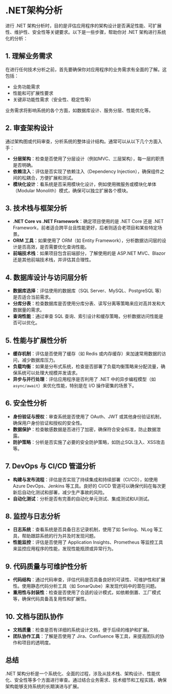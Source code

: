# .NET架构分析

进行 .NET 架构分析时，目的是评估应用程序的架构设计是否满足性能、可扩展性、维护性、安全性等关键要求。以下是一些步骤，帮助你对 .NET 架构进行系统化的分析：

## 1. **理解业务需求**

在进行任何技术分析之前，首先要确保你对应用程序的业务需求有全面的了解。这包括：

- 业务功能需求
- 性能和可扩展性要求
- 关键非功能性需求（安全性、稳定性等）

业务需求将影响系统的各个方面，如数据库设计、服务分层、性能优化等。

## 2. **审查架构设计**

通过架构图或代码审查，分析系统的整体设计结构。通常可以从以下几个方面入手：

- **分层架构**：检查是否使用了分层设计（例如MVC、三层架构），每一层的职责是否明确。
- **依赖注入**：评估是否实现了依赖注入（Dependency Injection），确保组件之间的松耦合，方便扩展和测试。
- **模块化设计**：看系统是否采用模块化设计，例如使用微服务或模块化单体（Modular Monolith）模式，确保可以独立扩展各个模块。

## 3. **技术栈与框架分析**

- **.NET Core vs .NET Framework**：确定项目使用的是 .NET Core 还是 .NET Framework，前者适合跨平台且性能更好，后者则适合老项目和某些特定场景。
- **ORM 工具**：如果使用了 ORM（如 Entity Framework），分析数据访问层的设计是否高效，是否需要优化查询性能。
- **前端技术栈**：如果项目包含前端部分，了解使用的是 ASP.NET MVC、Blazor 还是其他前端技术栈，并评估其合理性。

## 4. **数据库设计与访问层分析**

- **数据库选择**：评估使用的数据库（SQL Server、MySQL、PostgreSQL 等）是否适合当前需求。
- **分库分表**：检查数据库是否使用分库分表、读写分离等策略来应对高并发和大数据量的需求。
- **查询性能**：通过审查 SQL 查询、索引设计和缓存策略，分析数据访问性能是否可以优化。

## 5. **性能与扩展性分析**

- **缓存机制**：评估是否使用了缓存（如 Redis 或内存缓存）来加速常用数据的访问，减少数据库压力。
- **负载均衡**：如果是分布式系统，检查是否部署了负载均衡策略来分配流量，确保系统可以处理大规模并发请求。
- **异步与并行处理**：评估应用程序是否利用了 .NET 中的异步编程模型（如 `async/await`）来优化性能，特别是在 I/O 操作密集的场景下。

## 6. **安全性分析**

- **身份验证与授权**：审查系统是否使用了 OAuth、JWT 或其他身份验证机制，确保用户身份验证和授权的安全性。
- **数据保护**：检查敏感数据是否进行了加密，确保符合安全标准，防止数据泄露。
- **防护策略**：分析是否实施了必要的安全防护策略，如防止SQL注入、XSS攻击等。

## 7. **DevOps 与 CI/CD 管道分析**

- **构建与发布流程**：评估是否实现了持续集成和持续部署（CI/CD），如使用 Azure DevOps、Jenkins 等工具。良好的 CI/CD 管道可以确保代码在每次更新后自动化测试和部署，减少生产事故的风险。
- **自动化测试**：分析是否有完善的自动化单元测试、集成测试和UI测试。

## 8. **监控与日志分析**

- **日志系统**：查看系统是否具备日志记录机制，使用了如 Serilog、NLog 等工具，帮助跟踪系统的行为并及时发现问题。
- **性能监控**：评估是否使用了 Application Insights、Prometheus 等监控工具来监控应用程序的性能，发现性能瓶颈或异常行为。

## 9. **代码质量与可维护性分析**

- **代码结构**：通过代码审查，评估代码是否具备良好的可读性、可维护性和扩展性。使用静态代码分析工具（如 SonarQube）来发现代码中的潜在问题。
- **重用性与封装性**：检查是否使用了合适的设计模式，如依赖倒置、工厂模式等，确保代码具备高复用性和扩展性。

## 10. **文档与团队协作**

- **文档质量**：检查是否有详细的系统设计文档，便于后续的维护和扩展。
- **团队协作工具**：了解是否使用了 Jira、Confluence 等工具，来提高团队的协作和项目的透明度。

## 总结

.NET 架构分析是一个系统化、全面的过程，涉及从技术栈、架构设计、性能优化、安全性等多个方面进行审查。通过结合业务需求、技术细节和工程实践，确保架构能够支持系统的长期演进与扩展。
